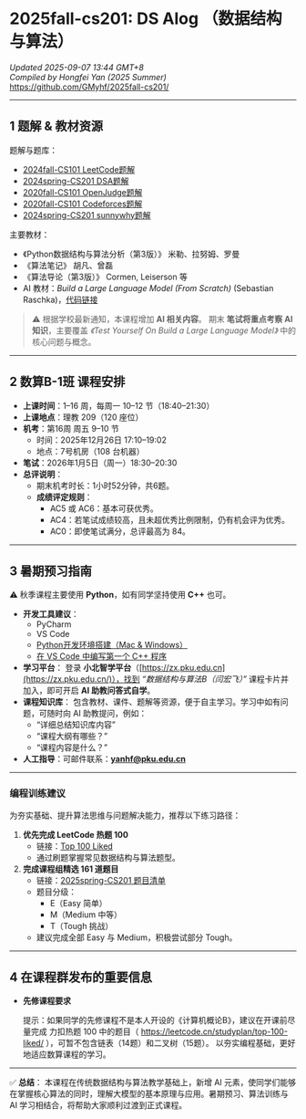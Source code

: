 # 2025fall-cs201: DS Alog （数据结构与算法）

*Updated 2025-09-07 13:44 GMT+8*  
 *Compiled by Hongfei Yan (2025 Summer)*  
 https://github.com/GMyhf/2025fall-cs201/

------

## 1 题解 & 教材资源

题解与题库：

- [2024fall-CS101 LeetCode题解](https://github.com/GMyhf/2024fall-cs101/blob/main/2024fall_LeetCode_problems.md)
- [2024spring-CS201 DSA题解](https://github.com/GMyhf/2024spring-cs201/blob/main/2024spring_dsa_problems.md)
- [2020fall-CS101 OpenJudge题解](https://github.com/GMyhf/2020fall-cs101/blob/main/2020fall_cs101.openjudge.cn_problems.md)
- [2020fall-CS101 Codeforces题解](https://github.com/GMyhf/2020fall-cs101/blob/main/2020fall_Codeforces_problems.md)
- [2024spring-CS201 sunnywhy题解](https://github.com/GMyhf/2024spring-cs201/blob/main/sunnywhy_problems.md)

主要教材：

- 《Python数据结构与算法分析（第3版）》 米勒、拉努姆、罗曼
- 《算法笔记》 胡凡、曾磊
- 《算法导论（第3版）》 Cormen, Leiserson 等
- AI 教材：*Build a Large Language Model (From Scratch)* (Sebastian Raschka)，[代码链接](https://github.com/rasbt/LLMs-from-scratch)

> ⚠️ 根据学校最新通知，本课程增加 **AI 相关内容**。
>  期末 **笔试将重点考察 AI 知识**，主要覆盖 *《Test Yourself On Build a Large Language Model》* 中的核心问题与概念。

------

## 2 数算B-1班 课程安排

- **上课时间**：1–16 周，每周一 10–12 节（18:40–21:30）
- **上课地点**：理教 209（120 座位）
- **机考**：第16周 周五 9–10 节
  - 时间：2025年12月26日 17:10–19:02
  - 地点：7号机房（108 台机器）
- **笔试**：2026年1月5日（周一）18:30–20:30
- **总评说明**：
  - 期末机考时长：1小时52分钟，共6题。
  - **成绩评定规则**：
    - AC5 或 AC6：基本可获优秀。
    - AC4：若笔试成绩较高，且未超优秀比例限制，仍有机会评为优秀。
    - AC0：即使笔试满分，总评最高为 84。

------

## 3 暑期预习指南

⚠️ 秋季课程主要使用 **Python**，如有同学坚持使用 **C++** 也可。

- **开发工具建议**：
  - PyCharm
  - VS Code
  - [Python开发环境搭建（Mac & Windows）](https://github.com/GMyhf/2025fall-cs101/blob/main/Python_Development_Setup_Mac_Windows.md)
  - [在 VS Code 中编写第一个 C++ 程序](https://github.com/GMyhf/2025fall-cs101/blob/main/Writing_First_C%2B%2B_Program_in_VS-Code.md)
- **学习平台**：
   登录 **小北智学平台**（[https://zx.pku.edu.cn](https://zx.pku.edu.cn/)），找到 *“数据结构与算法B（闫宏飞）”* 课程卡片并加入，即可开启 **AI 助教问答式自学**。
- **课程知识库**：
   包含教材、课件、题解等资源，便于自主学习。学习中如有问题，可随时向 AI 助教提问，例如：
  - “详细总结知识库内容”
  - “课程大纲有哪些？”
  - “课程内容是什么？”
- **人工指导**：可邮件联系：**[yanhf@pku.edu.cn](mailto:yanhf@pku.edu.cn)**

------

### 编程训练建议

为夯实基础、提升算法思维与问题解决能力，推荐以下练习路径：

1. **优先完成 LeetCode 热题 100**
   - 链接：[Top 100 Liked](https://leetcode.cn/studyplan/top-100-liked/)
   - 通过刷题掌握常见数据结构与算法题型。
2. **完成课程组精选 161 道题目**
   - 链接：[2025spring-CS201 题目清单](https://github.com/GMyhf/2025spring-cs201/blob/main/problem_list_2025spring.md)
   - 题目分级：
     - E（Easy 简单）
     - M（Medium 中等）
     - T（Tough 挑战）
   - 建议完成全部 Easy 与 Medium，积极尝试部分 Tough。

------

## 4 在课程群发布的重要信息

- **先修课程要求**

  提示：如果同学的先修课程不是本人开设的《计算机概论B》，建议在开课前尽量完成 力扣热题 100 中的题目（ https://leetcode.cn/studyplan/top-100-liked/ ），可暂不包含链表（14题）和二叉树（15题）。  以夯实编程基础，更好地适应数算课程的学习。

------



✅ **总结**：
 本课程在传统数据结构与算法教学基础上，新增 AI 元素，使同学们能够在掌握核心算法的同时，理解大模型的基本原理与应用。暑期预习、算法训练与 AI 学习相结合，将帮助大家顺利过渡到正式课程。
